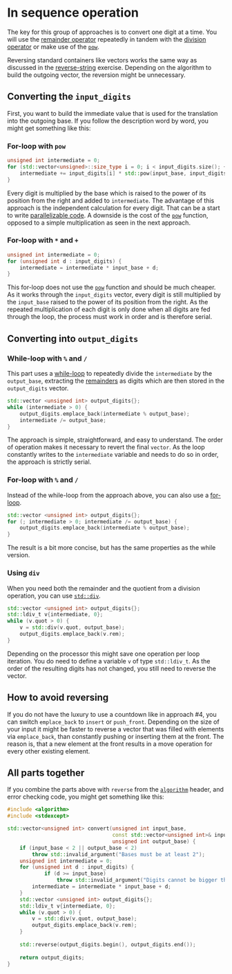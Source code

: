 # In sequence operation

The key for this group of approaches is to convert one digit at a time.
You will use the [remainder operator][remainder-operator] repeatedly in tandem with the [division operator][division-operator] or make use of the [`pow`][pow-function].

Reversing standard containers like vectors works the same way as discussed in the [reverse-string][reverse-string] exercise.
Depending on the algorithm to build the outgoing vector, the reversion might be unnecessary.

## Converting the `input_digits`

First, you want to build the immediate value that is used for the translation into the outgoing base.
If you follow the description word by word, you might get something like this:

### For-loop with `pow`

```cpp
unsigned int intermediate = 0;
for (std::vector<unsigned>::size_type i = 0; i < input_digits.size(); ++i) {
    intermediate += input_digits[i] * std::pow(input_base, input_digits.size() - i - 1);
}
```

Every digit is multiplied by the base which is raised to the power of its position from the right and added to `intermediate`.
The advantage of this approach is the independent calculation for every digit.
That can be a start to write [parallelizable code][parallel-computing].
A downside is the cost of the [`pow`][pow-function] function, opposed to a simple multiplication as seen in the next approach.

### For-loop with `*` and `+`

```cpp
unsigned int intermediate = 0;
for (unsigned int d : input_digits) {
    intermediate = intermediate * input_base + d;
}
```

This for-loop does not use the [`pow`][pow-function] function and should be much cheaper.
As it works through the `input_digits` vector, every digit is still multiplied by the `input_base` raised to the power of its position from the right.
As the repeated multiplication of each digit is only done when all digits are fed through the loop, the process must work in order and is therefore serial.

## Converting into `output_digits`

### While-loop with `%` and `/`

This part uses a [while-loop][while-loop] to repeatedly divide the `intermediate` by the `output_base`, extracting the [remainders][remainder-operator] as digits which are then stored in the `output_digits` vector.

```cpp
std::vector <unsigned int> output_digits{};
while (intermediate > 0) {
    output_digits.emplace_back(intermediate % output_base);
    intermediate /= output_base;
}
```

The approach is simple, straightforward, and easy to understand.
The order of operation makes it necessary to revert the final `vector`.
As the loop constantly writes to the `intermediate` variable and needs to do so in order, the approach is strictly serial.

### For-loop with `%` and `/`

Instead of the while-loop from the approach above, you can also use a [for-loop][for-loop].

```cpp
std::vector <unsigned int> output_digits{};
for (; intermediate > 0; intermediate /= output_base) {
    output_digits.emplace_back(intermediate % output_base);
}
```

The result is a bit more concise, but has the same properties as the while version.

### Using `div`

When you need both the remainder and the quotient from a division operation, you can use [`std::div`][div-function].

```cpp
std::vector <unsigned int> output_digits{};
std::ldiv_t v{intermediate, 0};        
while (v.quot > 0) {
    v = std::div(v.quot, output_base);
    output_digits.emplace_back(v.rem);
}
```

Depending on the processor this might save one operation per loop iteration.
You do need to define a variable `v` of type `std::ldiv_t`.
As the order of the resulting digits has not changed, you still need to reverse the vector.

## How to avoid reversing

If you do not have the luxury to use a countdown like in approach #4, you can switch `emplace_back` to `insert` or `push_front`.
Depending on the size of your input it might be faster to reverse a vector that was filled with elements via `emplace_back`, than constantly pushing or inserting them at the front.
The reason is, that a new element at the front results in a move operation for every other existing element.

## All parts together

If you combine the parts above with `reverse` from the [`algorithm`][algorithm-header] header, and error checking code, you might get something like this:

```cpp
#include <algorithm>
#include <stdexcept>

std::vector<unsigned int> convert(unsigned int input_base,
                                  const std::vector<unsigned int>& input_digits,
                                  unsigned int output_base) {
    if (input_base < 2 || output_base < 2)
        throw std::invalid_argument("Bases must be at least 2");
    unsigned int intermediate = 0;
    for (unsigned int d : input_digits) {
            if (d >= input_base) 
                throw std::invalid_argument("Digits cannot be bigger than the base");
        intermediate = intermediate * input_base + d;
    }
    std::vector <unsigned int> output_digits{};
    std::ldiv_t v{intermediate, 0};        
    while (v.quot > 0) {
        v = std::div(v.quot, output_base);
        output_digits.emplace_back(v.rem);
    }
    
    std::reverse(output_digits.begin(), output_digits.end());
    
    return output_digits;
}
```

[remainder-operator]: https://en.cppreference.com/w/cpp/language/operator_arithmetic
[division-operator]: https://en.cppreference.com/w/cpp/language/operator_arithmetic
[pow-function]: https://en.cppreference.com/w/cpp/numeric/math/pow
[reverse-string]: https://exercism.org/tracks/cpp/exercises/reverse-string/dig_deeper
[parallel-computing]: https://en.wikipedia.org/wiki/Parallel_computing
[while-loop]: https://en.cppreference.com/w/cpp/language/while 
[for-loop]: https://en.cppreference.com/w/cpp/language/for 
[algorithm-header]: https://en.cppreference.com/w/cpp/algorithm
[div-function]: https://en.cppreference.com/w/cpp/numeric/math/div
